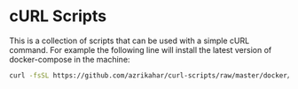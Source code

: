 # cURL Scripts

This is a collection of scripts that can be used with a simple cURL command. For example the following line will install the latest version of docker-compose in the machine:

```sh
curl -fsSL https://github.com/azrikahar/curl-scripts/raw/master/docker/docker-compose-installation.sh | sh
```